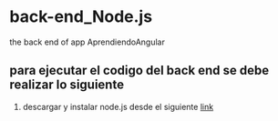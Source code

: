 # back-end_Node.js
the back end of app AprendiendoAngular

## para ejecutar el codigo del back end se debe realizar lo siguiente


1. descargar y instalar node.js desde el siguiente [link](https://nodejs.org/es/)

